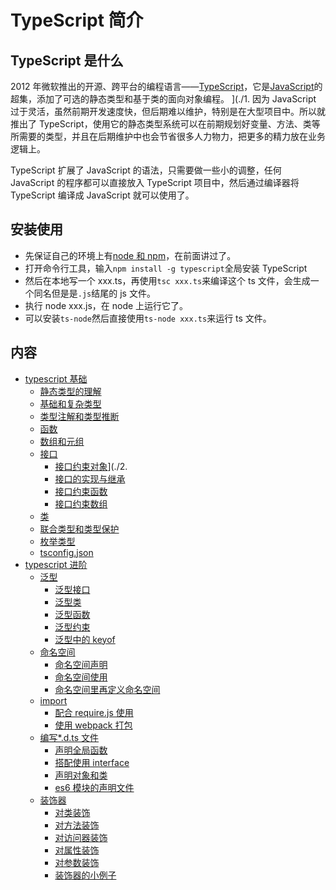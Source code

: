 # TypeScript 简介

## TypeScript 是什么

2012 年微软推出的开源、跨平台的编程语言——[TypeScript](https://www.tslang.cn/)，它是[JavaScript](/front-end/html、css、js、ts/学习JavaScript/index.md)的超集，添加了可选的静态类型和基于类的面向对象编程。
](./1.
因为 JavaScript 过于灵活，虽然前期开发速度快，但后期难以维护，特别是在大型项目中。所以就推出了 TypeScript，使用它的静态类型系统可以在前期规划好变量、方法、类等所需要的类型，并且在后期维护中也会节省很多人力物力，把更多的精力放在业务逻辑上。

TypeScript 扩展了 JavaScript 的语法，只需要做一些小的调整，任何 JavaScript 的程序都可以直接放入 TypeScript 项目中，然后通过编译器将 TypeScript 编译成 JavaScript 就可以使用了。

## 安装使用

- 先保证自己的环境上有[node 和 npm](/front-end/常用工具/Npm的使用.md)，在前面讲过了。
- 打开命令行工具，输入`npm install -g typescript`全局安装 TypeScript
- 然后在本地写一个 xxx.ts，再使用`tsc xxx.ts`来编译这个 ts 文件，会生成一个同名但是是`.js`结尾的 js 文件。
- 执行 node xxx.js，在 node 上运行它了。
- 可以安装`ts-node`然后直接使用`ts-node xxx.ts`来运行 ts 文件。

## 内容

- [typescript 基础](./1.typescript基础.md#typescript基础)
  - [静态类型的理解](./1.typescript基础.md#静态类型的理解)
  - [基础和复杂类型](./1.typescript基础.md#基础和复杂类型)
  - [类型注解和类型推断](./1.typescript基础.md#类型注解和类型推断)
  - [函数](./1.typescript基础.md#函数)
  - [数组和元组](./1.typescript基础.md#数组和元组)
  - [接口](./1.typescript基础.md#接口)
    - [接口约束对象](./1.typescript基础.md#接口约束对象)](./2.
    - [接口的实现与继承](./1.typescript基础.md#接口的实现与继承)
    - [接口约束函数](./1.typescript基础.md#接口约束函数)
    - [接口约束数组](./1.typescript基础.md#接口约束数组)
  - [类](./1.typescript基础.md#类)
  - [联合类型和类型保护](./1.typescript基础.md#联合类型和类型保护)
  - [枚举类型](./1.typescript基础.md#枚举类型)
  - [tsconfig.json](./1.typescript基础.md#tsconfigjson)
- [typescript 进阶](./2.typescript进阶.md#typescript进阶)
  - [泛型](./2.typescript进阶.md#泛型)
    - [泛型接口](./2.typescript进阶.md#泛型接口)
    - [泛型类](./2.typescript进阶.md#泛型类)
    - [泛型函数](./2.typescript进阶.md#泛型函数)
    - [泛型约束](./2.typescript进阶.md#泛型约束)
    - [泛型中的 keyof](./2.typescript进阶.md#泛型中的keyof)
  - [命名空间](./2.typescript进阶.md#命名空间)
    - [命名空间声明](./2.typescript进阶.md#命名空间声明)
    - [命名空间使用](./2.typescript进阶.md#命名空间使用)
    - [命名空间里再定义命名空间](./2.typescript进阶.md#命名空间里再定义命名空间)
  - [import](./2.typescript进阶.md#import)
    - [配合 require.js 使用](./2.typescript进阶.md#配合requirejs使用)
    - [使用 webpack 打包](./2.typescript进阶.md#使用webpack打包)
  - [编写\*.d.ts 文件](./2.typescript进阶.md#编写dts文件)
    - [声明全局函数](./2.typescript进阶.md#声明全局函数)
    - [搭配使用 interface](./2.typescript进阶.md#搭配使用interface)
    - [声明对象和类](./2.typescript进阶.md#声明对象和类)
    - [es6 模块的声明文件](./2.typescript进阶.md#es6模块的声明文件)
  - [装饰器](./2.typescript进阶.md#装饰器)
    - [对类装饰](./2.typescript进阶.md#对类装饰)
    - [对方法装饰](./2.typescript进阶.md#对方法装饰)
    - [对访问器装饰](./2.typescript进阶.md#对访问器装饰)
    - [对属性装饰](./2.typescript进阶.md#对属性装饰)
    - [对参数装饰](./2.typescript进阶.md#对参数装饰)
    - [装饰器的小例子](./2.typescript进阶.md#装饰器的小例子)
